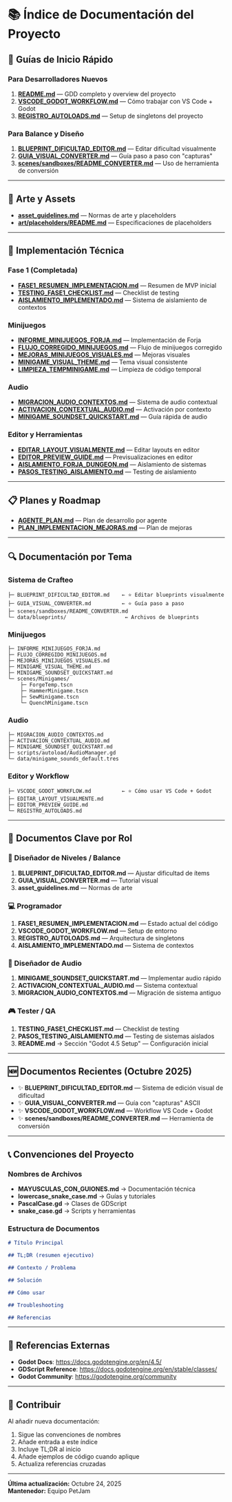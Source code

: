 # 📚 Índice de Documentación del Proyecto

## 🚀 Guías de Inicio Rápido

### Para Desarrolladores Nuevos
1. **[README.md](../README.md)** — GDD completo y overview del proyecto
2. **[VSCODE_GODOT_WORKFLOW.md](VSCODE_GODOT_WORKFLOW.md)** — Cómo trabajar con VS Code + Godot
3. **[REGISTRO_AUTOLOADS.md](REGISTRO_AUTOLOADS.md)** — Setup de singletons del proyecto

### Para Balance y Diseño
1. **[BLUEPRINT_DIFICULTAD_EDITOR.md](BLUEPRINT_DIFICULTAD_EDITOR.md)** — Editar dificultad visualmente
2. **[GUIA_VISUAL_CONVERTER.md](GUIA_VISUAL_CONVERTER.md)** — Guía paso a paso con "capturas"
3. **[scenes/sandboxes/README_CONVERTER.md](../scenes/sandboxes/README_CONVERTER.md)** — Uso de herramienta de conversión

---

## 🎨 Arte y Assets

- **[asset_guidelines.md](asset_guidelines.md)** — Normas de arte y placeholders
- **[art/placeholders/README.md](../art/placeholders/README.md)** — Especificaciones de placeholders

---

## 🔧 Implementación Técnica

### Fase 1 (Completada)
- **[FASE1_RESUMEN_IMPLEMENTACION.md](FASE1_RESUMEN_IMPLEMENTACION.md)** — Resumen de MVP inicial
- **[TESTING_FASE1_CHECKLIST.md](TESTING_FASE1_CHECKLIST.md)** — Checklist de testing
- **[AISLAMIENTO_IMPLEMENTADO.md](AISLAMIENTO_IMPLEMENTADO.md)** — Sistema de aislamiento de contextos

### Minijuegos
- **[INFORME_MINIJUEGOS_FORJA.md](INFORME_MINIJUEGOS_FORJA.md)** — Implementación de Forja
- **[FLUJO_CORREGIDO_MINIJUEGOS.md](FLUJO_CORREGIDO_MINIJUEGOS.md)** — Flujo de minijuegos corregido
- **[MEJORAS_MINIJUEGOS_VISUALES.md](MEJORAS_MINIJUEGOS_VISUALES.md)** — Mejoras visuales
- **[MINIGAME_VISUAL_THEME.md](MINIGAME_VISUAL_THEME.md)** — Tema visual consistente
- **[LIMPIEZA_TEMPMINIGAME.md](LIMPIEZA_TEMPMINIGAME.md)** — Limpieza de código temporal

### Audio
- **[MIGRACION_AUDIO_CONTEXTOS.md](MIGRACION_AUDIO_CONTEXTOS.md)** — Sistema de audio contextual
- **[ACTIVACION_CONTEXTUAL_AUDIO.md](ACTIVACION_CONTEXTUAL_AUDIO.md)** — Activación por contexto
- **[MINIGAME_SOUNDSET_QUICKSTART.md](MINIGAME_SOUNDSET_QUICKSTART.md)** — Guía rápida de audio

### Editor y Herramientas
- **[EDITAR_LAYOUT_VISUALMENTE.md](EDITAR_LAYOUT_VISUALMENTE.md)** — Editar layouts en editor
- **[EDITOR_PREVIEW_GUIDE.md](EDITOR_PREVIEW_GUIDE.md)** — Previsualizaciones en editor
- **[AISLAMIENTO_FORJA_DUNGEON.md](AISLAMIENTO_FORJA_DUNGEON.md)** — Aislamiento de sistemas
- **[PASOS_TESTING_AISLAMIENTO.md](PASOS_TESTING_AISLAMIENTO.md)** — Testing de aislamiento

---

## 📋 Planes y Roadmap

- **[AGENTE_PLAN.md](AGENTE_PLAN.md)** — Plan de desarrollo por agente
- **[PLAN_IMPLEMENTACION_MEJORAS.md](PLAN_IMPLEMENTACION_MEJORAS.md)** — Plan de mejoras

---

## 🔍 Documentación por Tema

### Sistema de Crafteo
```
├─ BLUEPRINT_DIFICULTAD_EDITOR.md    ← ⭐ Editar blueprints visualmente
├─ GUIA_VISUAL_CONVERTER.md          ← ⭐ Guía paso a paso
├─ scenes/sandboxes/README_CONVERTER.md
└─ data/blueprints/                   ← Archivos de blueprints
```

### Minijuegos
```
├─ INFORME_MINIJUEGOS_FORJA.md
├─ FLUJO_CORREGIDO_MINIJUEGOS.md
├─ MEJORAS_MINIJUEGOS_VISUALES.md
├─ MINIGAME_VISUAL_THEME.md
├─ MINIGAME_SOUNDSET_QUICKSTART.md
└─ scenes/Minigames/
    ├─ ForgeTemp.tscn
    ├─ HammerMinigame.tscn
    ├─ SewMinigame.tscn
    └─ QuenchMinigame.tscn
```

### Audio
```
├─ MIGRACION_AUDIO_CONTEXTOS.md
├─ ACTIVACION_CONTEXTUAL_AUDIO.md
├─ MINIGAME_SOUNDSET_QUICKSTART.md
├─ scripts/autoload/AudioManager.gd
└─ data/minigame_sounds_default.tres
```

### Editor y Workflow
```
├─ VSCODE_GODOT_WORKFLOW.md          ← ⭐ Cómo usar VS Code + Godot
├─ EDITAR_LAYOUT_VISUALMENTE.md
├─ EDITOR_PREVIEW_GUIDE.md
└─ REGISTRO_AUTOLOADS.md
```

---

## 🎯 Documentos Clave por Rol

### 🎨 Diseñador de Niveles / Balance
1. **BLUEPRINT_DIFICULTAD_EDITOR.md** — Ajustar dificultad de ítems
2. **GUIA_VISUAL_CONVERTER.md** — Tutorial visual
3. **asset_guidelines.md** — Normas de arte

### 💻 Programador
1. **FASE1_RESUMEN_IMPLEMENTACION.md** — Estado actual del código
2. **VSCODE_GODOT_WORKFLOW.md** — Setup de entorno
3. **REGISTRO_AUTOLOADS.md** — Arquitectura de singletons
4. **AISLAMIENTO_IMPLEMENTADO.md** — Sistema de contextos

### 🎵 Diseñador de Audio
1. **MINIGAME_SOUNDSET_QUICKSTART.md** — Implementar audio rápido
2. **ACTIVACION_CONTEXTUAL_AUDIO.md** — Sistema contextual
3. **MIGRACION_AUDIO_CONTEXTOS.md** — Migración de sistema antiguo

### 🎮 Tester / QA
1. **TESTING_FASE1_CHECKLIST.md** — Checklist de testing
2. **PASOS_TESTING_AISLAMIENTO.md** — Testing de sistemas aislados
3. **README.md** → Sección "Godot 4.5 Setup" — Configuración inicial

---

## 🆕 Documentos Recientes (Octubre 2025)

- ✨ **BLUEPRINT_DIFICULTAD_EDITOR.md** — Sistema de edición visual de dificultad
- ✨ **GUIA_VISUAL_CONVERTER.md** — Guía con "capturas" ASCII
- ✨ **VSCODE_GODOT_WORKFLOW.md** — Workflow VS Code + Godot
- ✨ **scenes/sandboxes/README_CONVERTER.md** — Herramienta de conversión

---

## 📞 Convenciones del Proyecto

### Nombres de Archivos
- **MAYUSCULAS_CON_GUIONES.md** → Documentación técnica
- **lowercase_snake_case.md** → Guías y tutoriales
- **PascalCase.gd** → Clases de GDScript
- **snake_case.gd** → Scripts y herramientas

### Estructura de Documentos
```markdown
# Título Principal

## TL;DR (resumen ejecutivo)

## Contexto / Problema

## Solución

## Cómo usar

## Troubleshooting

## Referencias
```

---

## 🔗 Referencias Externas

- **Godot Docs**: https://docs.godotengine.org/en/4.5/
- **GDScript Reference**: https://docs.godotengine.org/en/stable/classes/
- **Godot Community**: https://godotengine.org/community

---

## 🤝 Contribuir

Al añadir nueva documentación:
1. Sigue las convenciones de nombres
2. Añade entrada a este índice
3. Incluye TL;DR al inicio
4. Añade ejemplos de código cuando aplique
5. Actualiza referencias cruzadas

---

**Última actualización:** Octubre 24, 2025  
**Mantenedor:** Equipo PetJam

